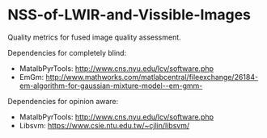 # NSS-of-LWIR-and-Vissible-Images
Quality metrics for fused image quality assessment.

Dependencies for completely blind:
- MatalbPyrTools: http://www.cns.nyu.edu/lcv/software.php
- EmGm: http://www.mathworks.com/matlabcentral/fileexchange/26184-em-algorithm-for-gaussian-mixture-model--em-gmm-

Dependencies for opinion aware:
- MatalbPyrTools: http://www.cns.nyu.edu/lcv/software.php
- Libsvm: https://www.csie.ntu.edu.tw/~cjlin/libsvm/
